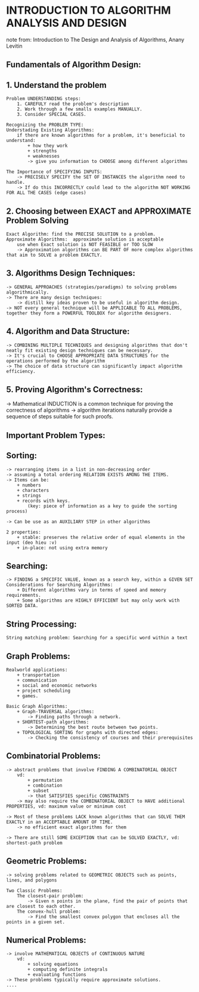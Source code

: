 # INTRODUCTION TO ALGORITHM ANALYSIS AND DESIGN 
note from: Introduction to The Design and Analysis of Algorithms, Anany Levitin 

## Fundamentals of Algorithm Design: 
## 1. Understand the problem 
    Problem UNDERSTANDING steps: 
        1. CAREFULY read the problem's description 
        2. Work through a few smalls examples MANUALLY. 
        3. Consider SPECIAL CASES. 

    Recognizing the PROBLEM TYPE: 
    Understading Existing Algorithms: 
        if there are known algorithms for a problem, it's beneficial to understand:
            + how they work
            + strengths
            + weaknesses
            -> give you information to CHOOSE among different algorithms

    The Importance of SPECIFYING INPUTS: 
        -> PRECISELY SPECIFY the SET OF INSTANCES the algorithm need to handle.
        -> If do this INCORRECTLY could lead to the algorithm NOT WORKING FOR ALL THE CASES (edge cases)

## 2. Choosing between EXACT and APPROXIMATE Problem Solving 
    Exact Algorithm: find the PRECISE SOLUTION to a problem.
    Approximate Algorithms:  approximate solution is acceptable 
        use when Exact solution is NOT FEASIBLE or TOO SLOW 
        -> Approximation algorithms can BE PART OF more complex algorithms that aim to SOLVE a problem EXACTLY.

## 3. Algorithms Design Techniques: 
    -> GENERAL APPROACHES (strategies/paradigms) to solving problems algorithmically.
    -> There are many design techniques: 
        -> distill key ideas proven to be useful in algorithm design.
    -> NOT every general technique will be APPLICABLE TO ALL PROBLEMS, together they form a POWERFUL TOOLBOX for algorithm designers.
## 4. Algorithm and Data Structure: 
    -> COMBINING MULTIPLE TECHNIQUES and designing algorithms that don't neatly fit existing design techniques can be necessary.
    -> It's crucial to CHOOSE APPROPRIATE DATA STRUCTURES for the operations performed by the algorithm
    -> The choice of data structure can significantly impact algorithm efficiency.
## 5. Proving Algorithm's Correctness: 
   -> Mathematical INDUCTION is a common technique for proving the correctness of algorithms 
        -> algorithm iterations naturally provide a sequence of steps suitable for such proofs. 

## Important Problem Types: 
## Sorting: 
    -> rearranging items in a list in non-decreasing order
    -> assuming a total ordering RELATION EXISTS AMONG THE ITEMS. 
    -> Items can be:
        + numbers
        + characters
        + strings
        + records with keys. 
            (key: piece of information as a key to guide the sorting process)

    -> Can be use as an AUXILIARY STEP in other algorithms

    2 properties: 
        + stable: preserves the relative order of equal elements in the input (deo hieu :v)
        + in-place: not using extra memory 

## Searching:
    -> FINDING a SPECIFIC VALUE, known as a search key, within a GIVEN SET
    Considerations for Searching Algorithms:
        + Different algorithms vary in terms of speed and memory requirements.
        + Some algorithms are HIGHLY EFFICIENT but may only work with SORTED DATA.

## String Processing:
    String matching problem: Searching for a specific word within a text

## Graph Problems:
    Realworld applications:
        + transportation
        + communication
        + social and economic networks
        + project scheduling
        + games.

    Basic Graph Algorithms: 
        + Graph-TRAVERSAL algorithms: 
            -> Finding paths through a network.
        + SHORTEST-path algorithms: 
            -> Determining the best route between two points.
        + TOPOLOGICAL SORTING for graphs with directed edges: 
            -> Checking the consistency of courses and their prerequisites

## Combinatorial Problems: 
    -> abstract problems that involve FINDING A COMBINATORIAL OBJECT
        vd:
            + permutation
            + combination
            + subset
            -> that SATISFIES specific CONSTRAINTS 
        -> may also require the COMBINATORIAL OBJECT to HAVE additional PROPERTIES, vd: maximum value or minimum cost 

    -> Most of these problems LACK known algorithms that can SOLVE THEM EXACTLY in an ACCEPTABLE AMOUNT OF TIME.
        -> no efficient exact algorithms for them

    -> There are still SOME EXCEPTION that can be SOLVED EXACTLY, vd: shortest-path problem

## Geometric Problems:
    -> solving problems related to GEOMETRIC OBJECTS such as points, lines, and polygons

    Two Classic Problems: 
        The closest-pair problem: 
            -> Given n points in the plane, find the pair of points that are closest to each other.
        The convex-hull problem: 
            -> Find the smallest convex polygon that encloses all the points in a given set.

## Numerical Problems: 
    -> involve MATHEMATICAL OBJECTS of CONTINUOUS NATURE
        vd: 
            + solving equations
            + computing definite integrals
            + evaluating functions
    -> These problems typically require approximate solutions.
    ....